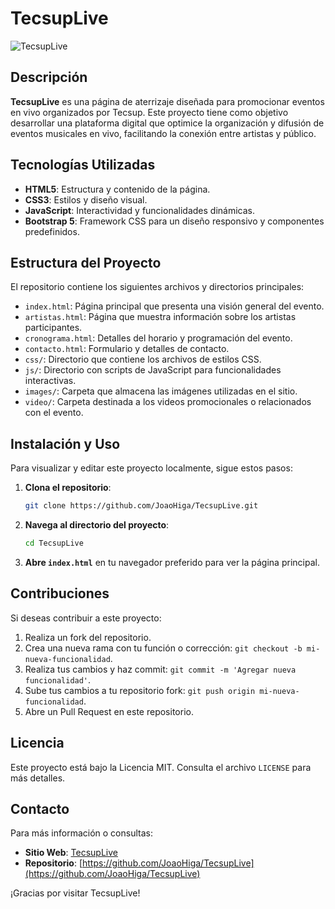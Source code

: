 # TecsupLive

![TecsupLive](https://joaohiga.github.io/TecsupLive/images/logo.png)

## Descripción

**TecsupLive** es una página de aterrizaje diseñada para promocionar eventos en vivo organizados por Tecsup. Este proyecto tiene como objetivo desarrollar una plataforma digital que optimice la organización y difusión de eventos musicales en vivo, facilitando la conexión entre artistas y público.


## Tecnologías Utilizadas

- **HTML5**: Estructura y contenido de la página.
- **CSS3**: Estilos y diseño visual.
- **JavaScript**: Interactividad y funcionalidades dinámicas.
- **Bootstrap 5**: Framework CSS para un diseño responsivo y componentes predefinidos.

## Estructura del Proyecto

El repositorio contiene los siguientes archivos y directorios principales:

- `index.html`: Página principal que presenta una visión general del evento.
- `artistas.html`: Página que muestra información sobre los artistas participantes.
- `cronograma.html`: Detalles del horario y programación del evento.
- `contacto.html`: Formulario y detalles de contacto.
- `css/`: Directorio que contiene los archivos de estilos CSS.
- `js/`: Directorio con scripts de JavaScript para funcionalidades interactivas.
- `images/`: Carpeta que almacena las imágenes utilizadas en el sitio.
- `video/`: Carpeta destinada a los videos promocionales o relacionados con el evento.

## Instalación y Uso

Para visualizar y editar este proyecto localmente, sigue estos pasos:

1. **Clona el repositorio**:
   ```bash
   git clone https://github.com/JoaoHiga/TecsupLive.git
   ```
2. **Navega al directorio del proyecto**:
   ```bash
   cd TecsupLive
   ```
3. **Abre `index.html`** en tu navegador preferido para ver la página principal.

## Contribuciones

Si deseas contribuir a este proyecto:

1. Realiza un fork del repositorio.
2. Crea una nueva rama con tu función o corrección: `git checkout -b mi-nueva-funcionalidad`.
3. Realiza tus cambios y haz commit: `git commit -m 'Agregar nueva funcionalidad'`.
4. Sube tus cambios a tu repositorio fork: `git push origin mi-nueva-funcionalidad`.
5. Abre un Pull Request en este repositorio.

## Licencia

Este proyecto está bajo la Licencia MIT. Consulta el archivo `LICENSE` para más detalles.

## Contacto

Para más información o consultas:

- **Sitio Web**: [TecsupLive](https://joaohiga.github.io/TecsupLive/)
- **Repositorio**: [https://github.com/JoaoHiga/TecsupLive](https://github.com/JoaoHiga/TecsupLive)

¡Gracias por visitar TecsupLive!

